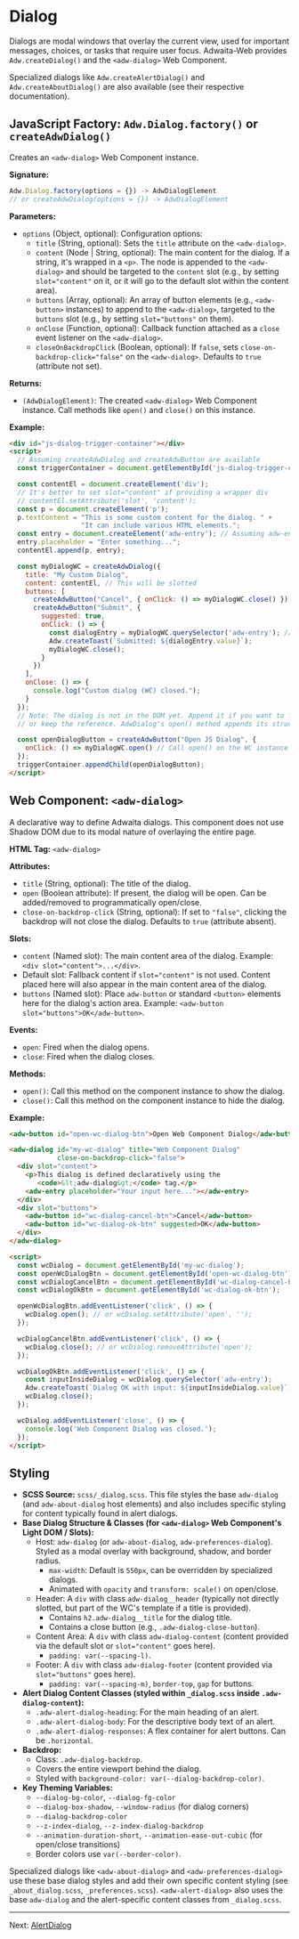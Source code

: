 # Dialog

Dialogs are modal windows that overlay the current view, used for important messages, choices, or tasks that require user focus. Adwaita-Web provides `Adw.createDialog()` and the `<adw-dialog>` Web Component.

Specialized dialogs like `Adw.createAlertDialog()` and `Adw.createAboutDialog()` are also available (see their respective documentation).

## JavaScript Factory: `Adw.Dialog.factory()` or `createAdwDialog()`

Creates an `<adw-dialog>` Web Component instance.

**Signature:**

```javascript
Adw.Dialog.factory(options = {}) -> AdwDialogElement
// or createAdwDialog(options = {}) -> AdwDialogElement
```

**Parameters:**

*   `options` (Object, optional): Configuration options:
    *   `title` (String, optional): Sets the `title` attribute on the `<adw-dialog>`.
    *   `content` (Node | String, optional): The main content for the dialog.
        If a string, it's wrapped in a `<p>`. The node is appended to the `<adw-dialog>` and should be targeted to the `content` slot (e.g., by setting `slot="content"` on it, or it will go to the default slot within the content area).
    *   `buttons` (Array<Node>, optional): An array of button elements (e.g., `<adw-button>` instances) to append to the `<adw-dialog>`, targeted to the `buttons` slot (e.g., by setting `slot="buttons"` on them).
    *   `onClose` (Function, optional): Callback function attached as a `close` event listener on the `<adw-dialog>`.
    *   `closeOnBackdropClick` (Boolean, optional): If `false`, sets `close-on-backdrop-click="false"` on the `<adw-dialog>`. Defaults to `true` (attribute not set).

**Returns:**

*   `(AdwDialogElement)`: The created `<adw-dialog>` Web Component instance. Call methods like `open()` and `close()` on this instance.

**Example:**

```html
<div id="js-dialog-trigger-container"></div>
<script>
  // Assuming createAdwDialog and createAdwButton are available
  const triggerContainer = document.getElementById('js-dialog-trigger-container');

  const contentEl = document.createElement('div');
  // It's better to set slot="content" if providing a wrapper div
  // contentEl.setAttribute('slot', 'content');
  const p = document.createElement('p');
  p.textContent = "This is some custom content for the dialog. " +
                  "It can include various HTML elements.";
  const entry = document.createElement('adw-entry'); // Assuming adw-entry is a WC
  entry.placeholder = "Enter something...";
  contentEl.append(p, entry);

  const myDialogWC = createAdwDialog({
    title: "My Custom Dialog",
    content: contentEl, // This will be slotted
    buttons: [
      createAdwButton("Cancel", { onClick: () => myDialogWC.close() }),
      createAdwButton("Submit", {
        suggested: true,
        onClick: () => {
          const dialogEntry = myDialogWC.querySelector('adw-entry'); // Query within the dialog's light DOM
          Adw.createToast(`Submitted: ${dialogEntry.value}`);
          myDialogWC.close();
        }
      })
    ],
    onClose: () => {
      console.log("Custom dialog (WC) closed.");
    }
  });
  // Note: The dialog is not in the DOM yet. Append it if you want to find it by ID,
  // or keep the reference. AdwDialog's open() method appends its structure to body.

  const openDialogButton = createAdwButton("Open JS Dialog", {
    onClick: () => myDialogWC.open() // Call open() on the WC instance
  });
  triggerContainer.appendChild(openDialogButton);
</script>
```

## Web Component: `<adw-dialog>`

A declarative way to define Adwaita dialogs. This component does not use Shadow DOM due to its modal nature of overlaying the entire page.

**HTML Tag:** `<adw-dialog>`

**Attributes:**

*   `title` (String, optional): The title of the dialog.
*   `open` (Boolean attribute): If present, the dialog will be open. Can be added/removed to programmatically open/close.
*   `close-on-backdrop-click` (String, optional): If set to `"false"`, clicking the backdrop will not close the dialog. Defaults to `true` (attribute absent).

**Slots:**

*   `content` (Named slot): The main content area of the dialog. Example: `<div slot="content">...</div>`.
*   Default slot: Fallback content if `slot="content"` is not used. Content placed here will also appear in the main content area of the dialog.
*   `buttons` (Named slot): Place `adw-button` or standard `<button>` elements here for the dialog's action area. Example: `<adw-button slot="buttons">OK</adw-button>`.

**Events:**

*   `open`: Fired when the dialog opens.
*   `close`: Fired when the dialog closes.

**Methods:**

*   `open()`: Call this method on the component instance to show the dialog.
*   `close()`: Call this method on the component instance to hide the dialog.

**Example:**

```html
<adw-button id="open-wc-dialog-btn">Open Web Component Dialog</adw-button>

<adw-dialog id="my-wc-dialog" title="Web Component Dialog"
            close-on-backdrop-click="false">
  <div slot="content">
    <p>This dialog is defined declaratively using the
       <code>&lt;adw-dialog&gt;</code> tag.</p>
    <adw-entry placeholder="Your input here..."></adw-entry>
  </div>
  <div slot="buttons">
    <adw-button id="wc-dialog-cancel-btn">Cancel</adw-button>
    <adw-button id="wc-dialog-ok-btn" suggested>OK</adw-button>
  </div>
</adw-dialog>

<script>
  const wcDialog = document.getElementById('my-wc-dialog');
  const openWcDialogBtn = document.getElementById('open-wc-dialog-btn');
  const wcDialogCancelBtn = document.getElementById('wc-dialog-cancel-btn');
  const wcDialogOkBtn = document.getElementById('wc-dialog-ok-btn');

  openWcDialogBtn.addEventListener('click', () => {
    wcDialog.open(); // or wcDialog.setAttribute('open', '');
  });

  wcDialogCancelBtn.addEventListener('click', () => {
    wcDialog.close(); // or wcDialog.removeAttribute('open');
  });

  wcDialogOkBtn.addEventListener('click', () => {
    const inputInsideDialog = wcDialog.querySelector('adw-entry');
    Adw.createToast(`Dialog OK with input: ${inputInsideDialog.value}`);
    wcDialog.close();
  });

  wcDialog.addEventListener('close', () => {
    console.log('Web Component Dialog was closed.');
  });
</script>
```

## Styling

*   **SCSS Source:** `scss/_dialog.scss`. This file styles the base `adw-dialog` (and `adw-about-dialog` host elements) and also includes specific styling for content typically found in alert dialogs.
*   **Base Dialog Structure & Classes (for `<adw-dialog>` Web Component's Light DOM / Slots):**
    *   Host: `adw-dialog` (or `adw-about-dialog`, `adw-preferences-dialog`). Styled as a modal overlay with background, shadow, and border radius.
        *   `max-width`: Default is `550px`, can be overridden by specialized dialogs.
        *   Animated with `opacity` and `transform: scale()` on open/close.
    *   Header: A `div` with class `adw-dialog__header` (typically not directly slotted, but part of the WC's template if a title is provided).
        *   Contains `h2.adw-dialog__title` for the dialog title.
        *   Contains a close button (e.g., `.adw-dialog-close-button`).
    *   Content Area: A `div` with class `adw-dialog-content` (content provided via the default slot or `slot="content"` goes here).
        *   `padding: var(--spacing-l)`.
    *   Footer: A `div` with class `adw-dialog-footer` (content provided via `slot="buttons"` goes here).
        *   `padding: var(--spacing-m)`, `border-top`, `gap` for buttons.
*   **Alert Dialog Content Classes (styled within `_dialog.scss` inside `.adw-dialog-content`):**
    *   `.adw-alert-dialog-heading`: For the main heading of an alert.
    *   `.adw-alert-dialog-body`: For the descriptive body text of an alert.
    *   `.adw-alert-dialog-responses`: A flex container for alert buttons. Can be `.horizontal`.
*   **Backdrop:**
    *   Class: `.adw-dialog-backdrop`.
    *   Covers the entire viewport behind the dialog.
    *   Styled with `background-color: var(--dialog-backdrop-color)`.
*   **Key Theming Variables:**
    *   `--dialog-bg-color`, `--dialog-fg-color`
    *   `--dialog-box-shadow`, `--window-radius` (for dialog corners)
    *   `--dialog-backdrop-color`
    *   `--z-index-dialog`, `--z-index-dialog-backdrop`
    *   `--animation-duration-short`, `--animation-ease-out-cubic` (for open/close transitions)
    *   Border colors use `var(--border-color)`.

Specialized dialogs like `<adw-about-dialog>` and `<adw-preferences-dialog>` use these base dialog styles and add their own specific content styling (see `_about_dialog.scss`, `_preferences.scss`). `<adw-alert-dialog>` also uses the base `adw-dialog` and the alert-specific content classes from `_dialog.scss`.

---
Next: [AlertDialog](./alertdialog.md)
